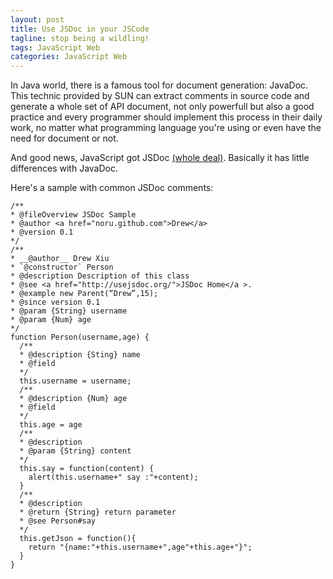 ```yaml
---
layout: post
title: Use JSDoc in your JSCode
tagline: stop being a wildling!
tags: JavaScript Web
categories: JavaScript Web
---
```


In Java world, there is a famous tool for document generation: JavaDoc. This technic provided by SUN can extract comments in source code and generate a whole set of API document, not only powerfull but also a good practice and every programmer should implement this process in their daily work, no matter what programming language you're using or even have the need for document or not.

And good news, JavaScript got JSDoc [(whole deal)](http://http://usejsdoc.org/). Basically it has little differences with JavaDoc.

Here's a sample with common JSDoc comments:

 
    /** 
    * @fileOverview JSDoc Sample
    * @author <a href="noru.github.com">Drew</a> 
    * @version 0.1 
    */ 
    /** 
    * __@author__ Drew Xiu
    * `@constructor` Person 
    * @description Description of this class 
    * @see <a href="http://usejsdoc.org/">JSDoc Home</a >. 
    * @example new Parent(“Drew”,15); 
    * @since version 0.1 
    * @param {String} username 
    * @param {Num} age
    */ 
    function Person(username,age) { 
      /** 
      * @description {Sting} name
      * @field 
      */ 
      this.username = username; 
      /** 
      * @description {Num} age
      * @field 
      */ 
      this.age = age 
      /** 
      * @description
      * @param {String} content
      */ 
      this.say = function(content) { 
        alert(this.username+" say :"+content); 
      } 
      /** 
      * @description 
      * @return {String} return parameter
      * @see Person#say 
      */ 
      this.getJson = function(){ 
        return "{name:"+this.username+",age"+this.age+"}"; 
      } 
    } 
